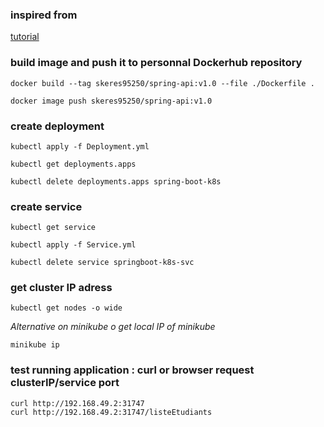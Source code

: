 
### inspired from
[tutorial](https://medium.com/@javatechie/kubernetes-tutorial-run-deploy-spring-boot-application-in-k8s-cluster-using-yaml-configuration-3b079154d232)  

### build image and push it to personnal Dockerhub repository
```
docker build --tag skeres95250/spring-api:v1.0 --file ./Dockerfile .
```

```
docker image push skeres95250/spring-api:v1.0
```

### create deployment
```
kubectl apply -f Deployment.yml
```

```
kubectl get deployments.apps
```

```
kubectl delete deployments.apps spring-boot-k8s
```

### create service
```
kubectl get service
``` 

```
kubectl apply -f Service.yml
```

```
kubectl delete service springboot-k8s-svc
```

### get cluster IP adress
```
kubectl get nodes -o wide
```

*Alternative on minikube o get local IP of minikube*      
```
minikube ip
```

### test running application : curl or browser request clusterIP/service port
`curl http://192.168.49.2:31747`  
`curl http://192.168.49.2:31747/listeEtudiants`  






